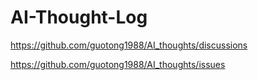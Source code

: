 # AI-Thought-Log

https://github.com/guotong1988/AI_thoughts/discussions

https://github.com/guotong1988/AI_thoughts/issues
